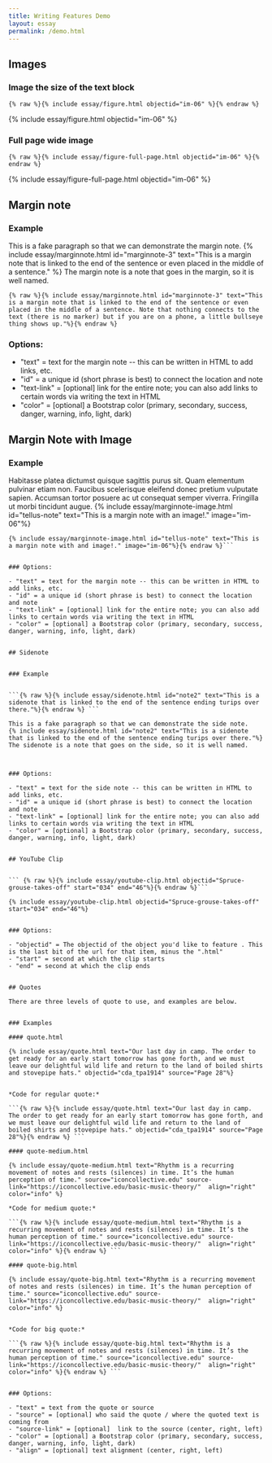 ```yaml
---
title: Writing Features Demo
layout: essay
permalink: /demo.html
---
```



## Images 


### Image the size of the text block


```{% raw %}{% include essay/figure.html objectid="im-06" %}{% endraw %} ```

{% include essay/figure.html objectid="im-06" %}

### Full page wide image

```{% raw %}{% include essay/figure-full-page.html objectid="im-06" %}{% endraw %}```

{% include essay/figure-full-page.html objectid="im-06" %}


## Margin note 

### Example

This is a fake paragraph so that we can demonstrate the margin note. 
{% include essay/marginnote.html id="marginnote-3" text="This is a margin note that is linked to the end of the sentence or even placed in the middle of a sentence." %} The margin note is a note that goes in the margin, so it is well named. 

```{% raw %}{% include essay/marginnote.html id="marginnote-3" text="This is a margin note that is linked to the end of the sentence or even placed in the middle of a sentence. Note that nothing connects to the text (there is no marker) but if you are on a phone, a little bullseye thing shows up."%}{% endraw %} ```

### Options:

- "text" = text for the margin note -- this can be written in HTML to add links, etc. 
- "id" = a unique id (short phrase is best) to connect the location and note
- "text-link" = [optional] link for the entire note; you can also add links to certain words via writing the text in HTML
- "color" = [optional] a Bootstrap color (primary, secondary, success, danger, warning, info, light, dark)


## Margin Note with Image 


### Example

Habitasse platea dictumst quisque sagittis purus sit. Quam elementum pulvinar etiam non. Faucibus scelerisque eleifend donec pretium vulputate sapien. Accumsan tortor posuere ac ut consequat semper viverra. Fringilla ut morbi tincidunt augue. {% include essay/marginnote-image.html id="tellus-note" text="This is a margin note with an image!." image="im-06"%}

``` {% raw %} 
{% include essay/marginnote-image.html id="tellus-note" text="This is a margin note with and image!." image="im-06"%}{% endraw %}```


### Options:

- "text" = text for the margin note -- this can be written in HTML to add links, etc. 
- "id" = a unique id (short phrase is best) to connect the location and note
- "text-link" = [optional] link for the entire note; you can also add links to certain words via writing the text in HTML
- "color" = [optional] a Bootstrap color (primary, secondary, success, danger, warning, info, light, dark)


## Sidenote 


### Example


```{% raw %}{% include essay/sidenote.html id="note2" text="This is a sidenote that is linked to the end of the sentence ending turips over there."%}{% endraw %} ```

This is a fake paragraph so that we can demonstrate the side note. 
{% include essay/sidenote.html id="note2" text="This is a sidenote that is linked to the end of the sentence ending turips over there."%} The sidenote is a note that goes on the side, so it is well named. 



### Options:

- "text" = text for the side note -- this can be written in HTML to add links, etc. 
- "id" = a unique id (short phrase is best) to connect the location and note
- "text-link" = [optional] link for the entire note; you can also add links to certain words via writing the text in HTML
- "color" = [optional] a Bootstrap color (primary, secondary, success, danger, warning, info, light, dark)


## YouTube Clip 


``` {% raw %}{% include essay/youtube-clip.html objectid="Spruce-grouse-takes-off" start="034" end="46"%}{% endraw %}```

{% include essay/youtube-clip.html objectid="Spruce-grouse-takes-off" start="034" end="46"%}


### Options:

- "objectid" = The objectid of the object you'd like to feature . This is the last bit of the url for that item, minus the ".html"
- "start" = second at which the clip starts
- "end" = second at which the clip ends


## Quotes

There are three levels of quote to use, and examples are below. 


### Examples

#### quote.html

{% include essay/quote.html text="Our last day in camp. The order to get ready for an early start tomorrow has gone forth, and we must leave our delightful wild life and return to the land of boiled shirts and stovepipe hats." objectid="cda_tpa1914" source="Page 28"%}


*Code for regular quote:* 

```{% raw %}{% include essay/quote.html text="Our last day in camp. The order to get ready for an early start tomorrow has gone forth, and we must leave our delightful wild life and return to the land of boiled shirts and stovepipe hats." objectid="cda_tpa1914" source="Page 28"%}{% endraw %} ```

#### quote-medium.html

{% include essay/quote-medium.html text="Rhythm is a recurring movement of notes and rests (silences) in time. It’s the human perception of time." source="iconcollective.edu" source-link="https://iconcollective.edu/basic-music-theory/"  align="right" color="info" %}

*Code for medium quote:* 

```{% raw %}{% include essay/quote-medium.html text="Rhythm is a recurring movement of notes and rests (silences) in time. It’s the human perception of time." source="iconcollective.edu" source-link="https://iconcollective.edu/basic-music-theory/"  align="right" color="info" %}{% endraw %} ```

#### quote-big.html

{% include essay/quote-big.html text="Rhythm is a recurring movement of notes and rests (silences) in time. It’s the human perception of time." source="iconcollective.edu" source-link="https://iconcollective.edu/basic-music-theory/"  align="right" color="info" %}


*Code for big quote:* 

```{% raw %}{% include essay/quote-big.html text="Rhythm is a recurring movement of notes and rests (silences) in time. It’s the human perception of time." source="iconcollective.edu" source-link="https://iconcollective.edu/basic-music-theory/"  align="right" color="info" %}{% endraw %} ```


### Options:

- "text" = text from the quote or source
- "source" = [optional] who said the quote / where the quoted text is coming from 
- "source-link" = [optional]  link to the source (center, right, left)
- "color" = [optional] a Bootstrap color (primary, secondary, success, danger, warning, info, light, dark)
- "align" = [optional] text alignment (center, right, left)


